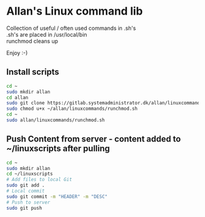 # Allan's Linux command lib

Collection of useful / often used commands in .sh's<br>
.sh's are placed in /usr/local/bin<br>
runchmod cleans up<br>

Enjoy :-)<br>

## Install scripts
```sh
cd ~
sudo mkdir allan
cd allan
sudo git clone https://gitlab.systemadministrator.dk/allan/linuxcommands.git
sudo chmod u+x ~/allan/linuxcommands/runchmod.sh
cd ~
sudo allan/linuxcommands/runchmod.sh
```

## Push Content from server - content added to ~/linuxscripts after pulling
```sh
cd ~
sudo mkdir allan
cd ~/linuxscripts
# Add files to local Git
sudo git add .
# Local commit
sudo git commit -m "HEADER" -m "DESC"
# Push to server
sudo git push

```
